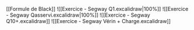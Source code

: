[[Formule de Black]]
![[Exercice - Segway Q1.excalidraw|100%]]
![[Exercice - Segway Qasservi.excalidraw|100%]]
![[Exercice - Segway Q10+.excalidraw]]
![[Exercice - Segway Vérin + Charge.excalidraw]]